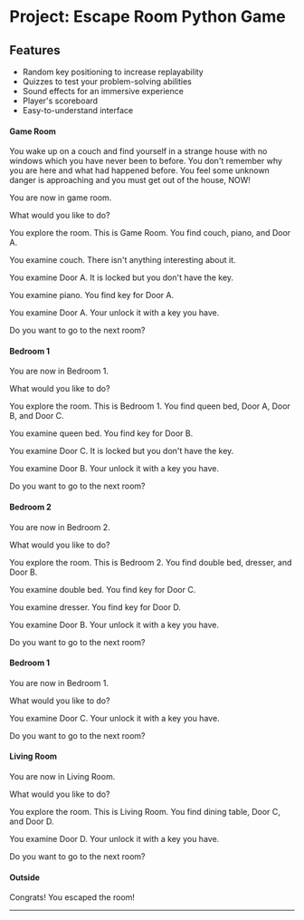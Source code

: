 

# Project: Escape Room Python Game

## Features
- Random key positioning to increase replayability
- Quizzes to test your problem-solving abilities
- Sound effects for an immersive experience
- Player's scoreboard
- Easy-to-understand interface

#### Game Room

You wake up on a couch and find yourself in a strange house with no windows which you have never been to before. You don't remember why you are here and what had happened before. You feel some unknown danger is approaching and you must get out of the house, NOW!

You are now in game room.

What would you like to do?

You explore the room. This is Game Room. You find couch, piano, and Door A.

You examine couch. There isn't anything interesting about it.

You examine Door A. It is locked but you don't have the key.

You examine piano. You find key for Door A.

You examine Door A. Your unlock it with a key you have.

Do you want to go to the next room?

#### Bedroom 1

You are now in Bedroom 1.

What would you like to do?

You explore the room. This is Bedroom 1. You find queen bed, Door A, Door B, and Door C.

You examine queen bed. You find key for Door B.

You examine Door C. It is locked but you don't have the key.

You examine Door B. Your unlock it with a key you have.

Do you want to go to the next room?

#### Bedroom 2

You are now in Bedroom 2.

What would you like to do?

You explore the room. This is Bedroom 2. You find double bed, dresser, and Door B.

You examine double bed. You find key for Door C.

You examine dresser. You find key for Door D.

You examine Door B. Your unlock it with a key you have.

Do you want to go to the next room?

#### Bedroom 1

You are now in Bedroom 1.

What would you like to do?

You examine Door C. Your unlock it with a key you have.

Do you want to go to the next room?

#### Living Room

You are now in Living Room.

What would you like to do?

You explore the room. This is Living Room. You find dining table, Door C, and Door D.

You examine Door D. Your unlock it with a key you have.

Do you want to go to the next room?

#### Outside

Congrats! You escaped the room!

---
